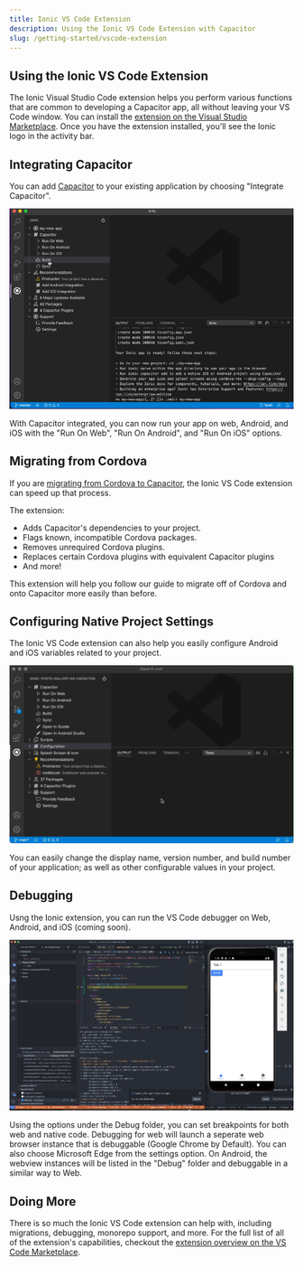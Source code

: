 ```yaml
---
title: Ionic VS Code Extension
description: Using the Ionic VS Code Extension with Capacitor
slug: /getting-started/vscode-extension
---
```


## Using the Ionic VS Code Extension

The Ionic Visual Studio Code extension helps you perform various functions that are common to developing a Capacitor app, all without leaving your VS Code window. You can install the [extension on the Visual Studio Marketplace](https://marketplace.visualstudio.com/items?itemName=ionic.ionic). Once you have the extension installed, you'll see the Ionic logo in the activity bar.

## Integrating Capacitor

You can add [Capacitor](https://capacitorjs.com/) to your existing application by choosing "Integrate Capacitor".

![Video of adding Capacitor](../../../../static/img/v3/docs/getting-started/integrate-capacitor.gif)

With Capacitor integrated, you can now run your app on web, Android, and iOS with the "Run On Web", "Run On Android", and "Run On iOS" options.

## Migrating from Cordova

If you are [migrating from Cordova to Capacitor](https://capacitorjs.com/docs/cordova/migrating-from-cordova-to-capacitor), the Ionic VS Code extension can speed up that process.

The extension:

- Adds Capacitor's dependencies to your project.
- Flags known, incompatible Cordova packages.
- Removes unrequired Cordova plugins.
- Replaces certain Cordova plugins with equivalent Capacitor plugins
- And more!

This extension will help you follow our guide to migrate off of Cordova and onto Capacitor more easily than before.

## Configuring Native Project Settings

The Ionic VS Code extension can also help you easily configure Android and iOS variables related to your project.

![Capacitor Native Configuration Example Image](../../../../static/img/v3/docs/getting-started/capacitor-vscode-config.gif)

You can easily change the display name, version number, and build number of your application; as well as other configurable values in your project.

## Debugging

Usng the Ionic extension, you can run the VS Code debugger on Web, Android, and iOS (coming soon).

![Capacitor Debugging Example Image](../../../../static/img/v3/docs/getting-started/ionic-vs-code-debugging.jpg)

Using the options under the Debug folder, you can set breakpoints for both web and native code. Debugging for web will launch a seperate web browser instance that is debuggable (Google Chrome by Default). You can also choose Microsoft Edge from the settings option. On Android, the webview instances will be listed in the "Debug" folder and debuggable in a similar way to Web.

## Doing More

There is so much the Ionic VS Code extension can help with, including migrations, debugging, monorepo support, and more. For the full list of all of the extension's capabilities, checkout the [extension overview on the VS Code Marketplace](https://marketplace.visualstudio.com/items?itemName=ionic.ionic).
